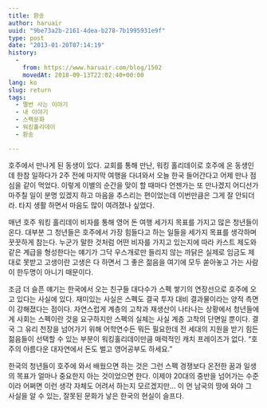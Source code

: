 ```yaml
---
title: 환송
author: haruair
uuid: "9be73a2b-2161-4dea-b278-7b1995931e9f"
type: post
date: "2013-01-20T07:14:19"
history:
  - 
    from: https://www.haruair.com/blog/1502
    movedAt: 2018-09-13T22:02:40+00:00
lang: ko
slug: return
tags:
  - 멜번 사는 이야기
  - 내 이야기
  - 스펙문화
  - 워킹홀리데이
  - 환송

---
```

호주에서 만나게 된 동생이 있다. 교회를 통해 만난, 워킹 홀리데이로 호주에 온 동생인데 한참 일하다가 2주 전에 마지막 여행을 다녀와서 오늘 한국 들어간다고 어제 만나 점심을 같이 먹었다. 이렇게 이별의 순간을 맞이 할 때마다 언젠가는 또 만나겠지 어디선가 마주칠 일이 분명 있겠지 하고 마음을 추스리는 편이었는데 이번만큼은 그게 잘 안되더라. 타지 생활 하면서 마음도 많이 여려졌나 싶었다.

매년 호주 워킹 홀리데이 비자를 통해 영어 돈 여행 세가지 목표를 가지고 많은 청년들이 온다. 대부분 그 청년들은 호주에서 가장 힘들다고 하는 일들을 세가지 목표를 생각하며 꿋꿋하게 참는다. 누군가 말한 것처럼 어떤 비자를 가지고 있는지에 따라 카스트 제도와 같은 계급을 형성한다는 얘기가 그닥 우스개로만 들리지 않는 까닭은 실제로 임금도 제대로 못받고 고생이란 고생은 다 하면서 그 좋은 젊음을 여기에 모두 쏟아놓고 가는 사람이 한두명이 아니기 때문이다.

조금 더 슬픈 얘기는 한국에서 오는 친구들 대다수가 스펙 쌓기의 연장선으로 호주에 오고 있다는 사실에 있다. 재미있는 사실은 스펙도 결국 투자 대비 결과물이라는 양적 측면이 강해졌다는 점이다. 자연스럽게 계층의 고착과 재생산이 나타나는 상황에서 청년들에게 사회는 스펙이란 것을 요구하지만 스펙의 실체는 사실 계층 고착의 단면일 뿐이다. 결국 그 유리 천장을 넘어가기 위해 어학연수든 뭐든 필요한데 전 세대의 지원을 받기 힘든 젊음들이 선택할 수 있는 부분이 워킹홀리데이만큼 매력적인 캐치 프레이즈가 없다. &#8220;호주의 아름다운 대자연에서 돈도 벌고 영어공부도 하세요.&#8221;

한국의 청년들이 호주에 와서 배웠으면 하는 것은 그런 스펙 경쟁보다 온전한 꿈과 일생의 목표가 얼마나 중요한지 아는 것이었으면 한다. 이제야 20대의 중반을 넘어가는 수준이라 어쩌면 이런 생각 자체도 어려서 하는지 모르겠지만&#8230; 이 먼 남국의 땅에 와야 그 사실을 알 수 있는, 잘못된 문화가 낳은 한국의 현실이 슬프다.